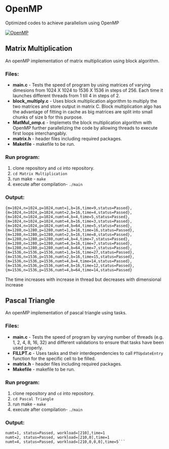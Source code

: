 # OpenMP
Optimized codes to achieve parallelism using OpenMP

[![OpenMP](https://img.shields.io/badge/OpenMP-3.0-red.svg)](https://www.openmp.org/)

Matrix Multiplication
-----
An openMP implementation of matrix multiplication using block algorithm.<br>
### Files:<br>
* **main.c** - Tests the speed of program by using matrices
of varying dimesions from 1024 X 1024 to 1536 X 1536 in steps of 256.
Each time it launches different threads from 1 till 4 in steps of 2.
* **block_multiply.c** - Uses block multiplication algorithm to multiply 
the two matrices and store output in matrix C. Block multiplication algo 
has the advantage of fitting in cache as big matrices are split into small
chunks of size b for this purpose.
* **MatMul_omp.c** - Implemets the block multiplication algorithm with OpenMP
further parallelizing the code by allowing threads to execute first loops interchangably.
* **matrix.h** - header files including required packages.
* **Makefile** - makefile to be run.

### Run program:
1. clone repository and `cd` into repository.
2. `cd Matrix Multiplication` 
3. run make - `make`
4. execute after compilation- `./main`

### Output:
```{m=1024,n=1024,p=1024,numt=1,b=16,time=9,status=Passed},  {m=1024,n=1024,p=1024,numt=2,b=16,time=4,status=Passed},  {m=1024,n=1024,p=1024,numt=4,b=4,time=5,status=Passed},  {m=1024,n=1024,p=1024,numt=4,b=16,time=3,status=Passed},  {m=1024,n=1024,p=1024,numt=4,b=64,time=5,status=Passed},  {m=1280,n=1280,p=1280,numt=1,b=16,time=16,status=Passed},  {m=1280,n=1280,p=1280,numt=2,b=16,time=8,status=Passed},  {m=1280,n=1280,p=1280,numt=4,b=4,time=7,status=Passed},  {m=1280,n=1280,p=1280,numt=4,b=16,time=7,status=Passed},  {m=1280,n=1280,p=1280,numt=4,b=64,time=7,status=Passed},  {m=1536,n=1536,p=1536,numt=1,b=16,time=27,status=Passed},  {m=1536,n=1536,p=1536,numt=2,b=16,time=15,status=Passed},  {m=1536,n=1536,p=1536,numt=4,b=4,time=14,status=Passed},  {m=1536,n=1536,p=1536,numt=4,b=16,time=12,status=Passed},  {m=1536,n=1536,p=1536,numt=4,b=64,time=14,status=Passed}```

The time increases with increase in thread but decreases with dimensional increase

Pascal Triangle
-----
An openMP implementation of pascal triangle using tasks.<br>
### Files:<br>
* **main.c** - Tests the speed of program by varying number of threads
(e.g. 1, 2, 4, 8, 16, 32) and different validations to ensure that tasks 
have been used properly.
* **FILLPT.c** - Uses tasks and their interdependencies to call `PTUpdateEntry`
function for the specific cell to be filled.
* **matrix.h** - header files including required packages.
* **Makefile** - makefile to be run.

### Run program:
1. clone repository and `cd` into repository.
2. `cd Pascal Triangle` 
3. run make - `make`
4. execute after compilation- `./main`

### Output:
```
numt=1, status=Passed, workload=[210],time=1
numt=2, status=Passed, workload=[210,0],time=1
numt=4, status=Passed, workload=[210,0,0,0],time=5```

